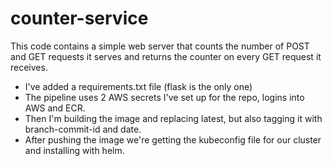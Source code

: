 # counter-service
This code contains a simple web server that counts the number of POST and GET requests it serves and returns the counter on every GET request it receives. 

* I've added a requirements.txt file (flask is the only one)
* The pipeline uses 2 AWS secrets I've set up for the repo, logins into AWS and ECR.
* Then I'm building the image and replacing latest, but also tagging it with branch-commit-id and date.
* After pushing the image we're getting the kubeconfig file for our cluster and installing with helm.
